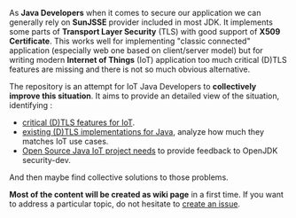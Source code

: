 
As **Java Developers** when it comes to secure our application we can generally rely on **SunJSSE** provider included in most JDK. It implements some parts of **Transport Layer Security** (TLS) with good support of **X509 Certificate**. This works well for implementing "classic connected" application (especially web one based on client/server model) but for writing modern **Internet of Things** (IoT) application too much critical (D)TLS features are missing and there is not so much obvious alternative.

The repository is an attempt for IoT Java Developers to **collectively improve this situation**. It aims to provide an detailed view of the situation, identifying : 

 - [critical (D)TLS features for IoT](https://github.com/sbernard31/thermos/wiki/Critical-(D)TLS-features-for-IoT).
 - [existing (D)TLS implementations for Java](https://github.com/sbernard31/thermos/wiki/Existing-(D)TLS-implementations-for-Java), analyze how much they matches IoT use cases.
 - [Open Source Java IoT project needs](https://github.com/sbernard31/thermos/wiki/Critical-(D)TLS-features-for-IoT) to provide feedback to OpenJDK security-dev.

And then maybe find collective solutions to those problems.


**Most of the content will be created as wiki page** in a first time.
If you want to address a particular topic, do not hesitate to [create an issue](https://github.com/sbernard31/thermos/issues).
